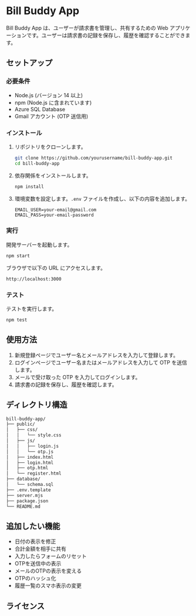 # Bill Buddy App

Bill Buddy App は、ユーザーが請求書を管理し、共有するための Web アプリケーションです。ユーザーは請求書の記録を保存し、履歴を確認することができます。

## セットアップ

### 必要条件

- Node.js (バージョン 14 以上)
- npm (Node.js に含まれています)
- Azure SQL Database
- Gmail アカウント (OTP 送信用)

### インストール

1. リポジトリをクローンします。

   ```bash
   git clone https://github.com/yourusername/bill-buddy-app.git
   cd bill-buddy-app
   ```

2. 依存関係をインストールします。

   ```bash
   npm install
   ```

3. 環境変数を設定します。`.env` ファイルを作成し、以下の内容を追加します。

   ```plaintext
   EMAIL_USER=your-email@gmail.com
   EMAIL_PASS=your-email-password
   ```

### 実行

開発サーバーを起動します。

```bash
npm start
```

ブラウザで以下の URL にアクセスします。

```url
http://localhost:3000
```

### テスト

テストを実行します。

```bash
npm test
```

## 使用方法

1. 新規登録ページでユーザー名とメールアドレスを入力して登録します。
2. ログインページでユーザー名またはメールアドレスを入力して OTP を送信します。
3. メールで受け取った OTP を入力してログインします。
4. 請求書の記録を保存し、履歴を確認します。

## ディレクトリ構造

```txt
bill-buddy-app/
├── public/
│   ├── css/
│   │   └── style.css
│   ├── js/
│   │   ├── login.js
│   │   └── otp.js
│   ├── index.html
│   ├── login.html
│   ├── otp.html
│   └── register.html
├── database/
│   └── schema.sql
├── .env.template
├── server.mjs
├── package.json
└── README.md
```

## 追加したい機能

- 日付の表示を修正
- 合計金額を相手に共有
- 入力したらフォームのリセット
- OTPを送信中の表示
- メールのOTPの表示を変える
- OTPのハッシュ化
- 履歴一覧のスマホ表示の変更

## ライセンス

<!-- このプロジェクトは、[ISC ライセンス](LICENSE)の下でライセンスされています。 -->
